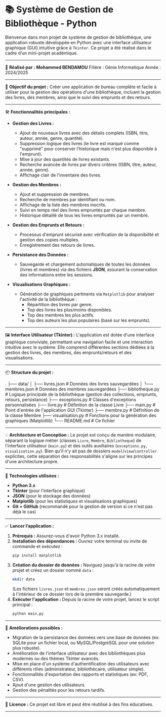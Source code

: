 # 📚 Système de Gestion de Bibliothèque - Python

Bienvenue dans mon projet de système de gestion de bibliothèque, une application robuste développée en Python avec une interface utilisateur graphique (GUI) intuitive grâce à `Tkinter`. Ce projet a été réalisé dans le cadre d’un mini-projet académique.

---

🧑 **Réalisé par :**
**Mohammed BENDAMOU** 
Filière : Génie Informatique 
Année : 2024/2025

---

🎯 **Objectif du projet :**
Créer une application de bureau complète et facile à utiliser pour la gestion des opérations d'une bibliothèque, incluant la gestion des livres, des membres, ainsi que le suivi des emprunts et des retours.

---

🛠 **Fonctionnalités principales :**

-   **Gestion des Livres :**
    -   Ajout de nouveaux livres avec des détails complets (ISBN, titre, auteur, année, genre, quantité).
    -   Suppression logique des livres (le livre est marqué comme "supprimé" pour conserver l'historique mais n'est plus disponible à l'emprunt).
    -   Mise à jour des quantités de livres existants.
    -   Recherche avancée de livres par divers critères (ISBN, titre, auteur, année, genre).
    -   Affichage clair de l'inventaire des livres.

-   **Gestion des Membres :**
    -   Ajout et suppression de membres.
    -   Recherche de membres par identifiant ou nom.
    -   Affichage de la liste des membres inscrits.
    -   Suivi en temps réel des livres empruntés par chaque membre.
    -   Historique détaillé de tous les livres empruntés par un membre.

-   **Gestion des Emprunts et Retours :**
    -   Processus d'emprunt sécurisé avec vérification de la disponibilité et gestion des copies multiples.
    -   Enregistrement des retours de livres.

-   **Persistance des Données :**
    -   Sauvegarde et chargement automatiques de toutes les données (livres et membres) via des fichiers **JSON**, assurant la conservation des informations entre les sessions.

-   **Visualisations Graphiques :**
    -   Génération de graphiques pertinents via `Matplotlib` pour analyser l'activité de la bibliothèque :
        -   Répartition des livres par genre.
        -   Top des livres les plus/moins disponibles.
        -   Top des membres les plus actifs.
        -   Top des auteurs les plus populaires (basé sur les emprunts).

---

🖼 **Interface Utilisateur (Tkinter) :**
L'application est dotée d'une interface graphique conviviale, permettant une navigation facile et une interaction intuitive avec le système. Elle comprend différentes sections dédiées à la gestion des livres, des membres, des emprunts/retours et des visualisations.

---

📦 **Structure du projet :**

.
├── data/
│   ├── livres.json             # Données des livres sauvegardées
│   └── membres.json            # Données des membres sauvegardées
├── bibliotheque.py             # Logique principale de la bibliothèque (gestion des collections, emprunts, retours, persistance)
├── exceptions.py               # Classes d'exceptions personnalisées
├── livre.py                    # Définition de la classe Livre
├── main.py                     # Point d'entrée de l'application GUI (Tkinter)
├── membre.py                   # Définition de la classe Membre
├── visualisation.py            # Fonctions pour la génération des graphiques (Matplotlib)
└── README.md                   # Ce fichier


---

💡 **Architecture et Conception :**
Le projet est conçu de manière modulaire, séparant la logique métier (classes `Livre`, `Membre`, `Bibliotheque`) de l'interface utilisateur (`main.py`) et des outils auxiliaires (`exceptions.py`, `visualisation.py`). Bien qu'il n'y ait pas de dossiers `model`/`view`/`controller` explicites, cette séparation des responsabilités s'aligne sur les principes d'une architecture propre.

---

🔧 **Technologies utilisées :**
-   **Python 3.x**
-   **Tkinter** (pour l'interface graphique)
-   **JSON** (pour le stockage des données)
-   **Matplotlib** (pour les statistiques et visualisations graphiques)
-   **Git + GitHub** (recommandé pour la gestion de version si ce n'est pas déjà le cas)

---

✅ **Lancer l’application :**

1.  **Prérequis :** Assurez-vous d'avoir Python 3.x installé.
2.  **Installation des dépendances :**
    Ouvrez votre terminal ou invite de commande et exécutez :
    ```bash
    pip install matplotlib
    ```
3.  **Création du dossier de données :**
    Naviguez jusqu'à la racine de votre projet et créez un dossier nommé `data` :
    ```bash
    mkdir data
    ```
    (Les fichiers `livres.json` et `membres.json` seront créés automatiquement à l'intérieur de ce dossier lors de la première sauvegarde.)
4.  **Exécuter l'application :**
    Depuis la racine de votre projet, lancez le script principal :
    ```bash
    python main.py
    ```

---

📌 **Améliorations possibles :**
-   Migration de la persistance des données vers une base de données (ex: SQLite pour un fichier local, ou MySQL/PostgreSQL pour une solution plus robuste).
-   Amélioration de l'interface utilisateur avec des bibliothèques plus modernes ou des thèmes Tkinter avancés.
-   Mise en place d'un système d'authentification des utilisateurs avec différents rôles (administrateur, bibliothécaire, utilisateur simple).
-   Fonctionnalités d'exportation des rapports et statistiques (ex: PDF, CSV).
-   Ajout d'une gestion des utilisateurs.
-   Gestion des pénalités pour les retours tardifs.

---

📃 **Licence :**
Ce projet est libre et peut être réutilisé à des fins éducatives.

---
